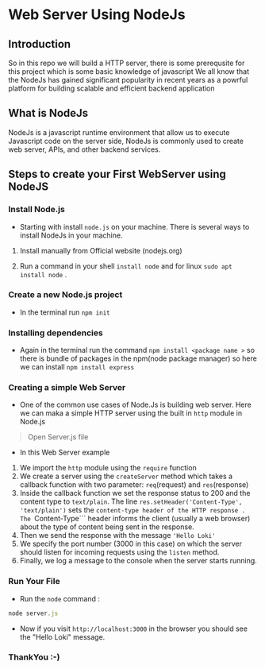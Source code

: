 # Web Server Using NodeJs
## Introduction
   So in this repo we will build a HTTP server, there is some prerequsite for this project which is some basic knowledge of javascript
   We all know that the NodeJs has gained significant popularity in recent years as a powrful platform for building scalable and efficient backend application

## What is NodeJs
   NodeJs is a javascript runtime environment that allow us to execute Javascript code on the server side, NodeJs is commonly used to create web server, APIs, and other backend services.

## Steps to create your First WebServer using NodeJS
### Install Node.js
   * Starting with install ```node.js``` on your machine. There is several ways to install NodeJs in your machine.

1.  Install manually from Official website (nodejs.org)

2.  Run a command in your shell ```install node``` and for linux ```sudo apt install node``` .

 ### Create a new Node.js project 
   * In the terminal run ```npm init``` 

 ### Installing dependencies
   *  Again in the terminal run the command ```npm install <package name >``` so there is bundle of packages in the npm(node package manager) so here we can install ```npm install express```  

### Creating a simple Web Server
   * One of the common use cases of Node.Js is building web server. Here we can maka a simple HTTP server using the built in ```http``` module in Node.js 
  > Open Server.js file 
   
   * In this Web Server example 
   1. We import the ```http``` module using the ```require``` function 
   2. We create a server using the ```createServer``` method which takes a callback function with two parameter: ```req```(request) and  ```res```(response)
   3. Inside the callback function we set the response status to 200 and the content type to ```text/plain```. The line ```res.setHeader('Content-Type', 'text/plain')``` sets the ```content-type header of the HTTP response . The ```Content-Type``` header informs the client (usually a web browser) about the type of content being sent in the response.
   4. Then we send the response with the message ```'Hello Loki'```
   5. We specify the port number (3000 in this case) on which the server should listen for incoming requests using the ```listen``` method.
   6. Finally, we log a message to the console when the server starts running.

 ### Run Your File 
   * Run the ```node``` command :

```Javascript
node server.js
```
 * Now if you visit ```http://localhost:3000``` in the browser you should see the "Hello Loki" message.  

 

### ThankYou :-)







